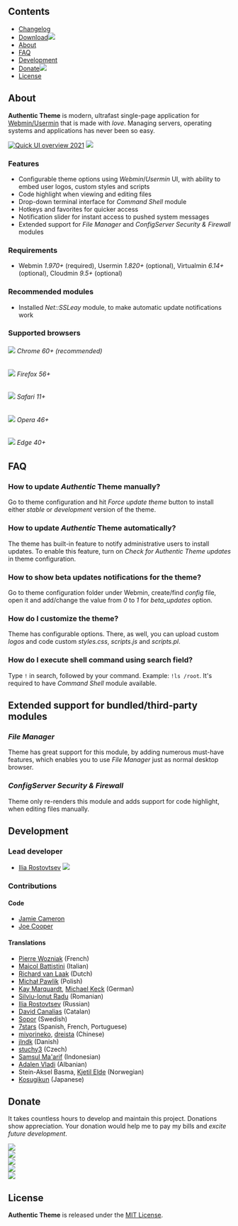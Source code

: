 ## Contents
* [Changelog](https://github.com/authentic-theme/authentic-theme/blob/master/CHANGELOG.md)
* [Download![](https://rostovtsev.io/pub/media/icons/download-23x14.png)](https://github.com/authentic-theme/authentic-theme/releases)
* [About](#about)
* [FAQ](#faq)
* [Development](#development)
* [Donate![](https://rostovtsev.io/pub/media/icons/heart-23x15.png)](https://github.com/authentic-theme/authentic-theme#donate)
* [License](#license)

## About
**Authentic Theme** is modern, ultrafast single-page application for [Webmin/](https://github.com/webmin/webmin)[Usermin](https://github.com/webmin/usermin) that is made with _love_. Managing servers, operating systems and applications has never been so easy.

[![Quick UI overview 2021](https://rostovtsev.io/pub/media/screenshots/screenshot-main-page-1970.png)](https://www.youtube.com/watch?v=daYG6O4AsEw&feature=emb_logo)
![](https://rostovtsev.io/pub/media/screenshots/screenshot-pallets-1710.png)

### Features
* Configurable theme options using _Webmin_/_Usermin_ UI, with ability to embed user logos, custom styles and scripts
* Code highlight when viewing and editing files
* Drop-down terminal interface for _Command Shell_ module
* Hotkeys and favorites for quicker access
* Notification slider for instant access to pushed system messages
* Extended support for _File Manager_ and _ConfigServer Security & Firewall_ modules

### Requirements
* Webmin _1.970+_ (required), Usermin _1.820+_ (optional), Virtualmin _6.14+_ (optional), Cloudmin _9.5+_ (optional)

### Recommended modules
* Installed _Net::SSLeay_ module, to make automatic update notifications work

### Supported browsers

###### ![](https://rostovtsev.io/pub/media/icons/chrome-16.png) Chrome 60+ (recommended)

###### ![](https://rostovtsev.io/pub/media/icons/firefox-16.png) Firefox 56+

###### ![](https://rostovtsev.io/pub/media/icons/safari-16.png) Safari 11+

###### ![](https://rostovtsev.io/pub/media/icons/opera-16.png) Opera 46+

###### ![](https://rostovtsev.io/pub/media/icons/edge-16.png) Edge 40+


## FAQ

### How to update _Authentic_ Theme manually?
Go to theme configuration and hit _Force update theme_ button to install either _stable_ or _development_ version of the theme.

### How to update _Authentic_ Theme automatically?
The theme has built-in feature to notify administrative users to install updates. To enable this feature, turn on _Check for Authentic Theme updates_ in theme configuration.

### How to show beta updates notifications for the theme?
Go to theme configuration folder under Webmin, create/find _config_ file, open it and add/change the value from _0_ to _1_ for _beta_updates_ option.

### How do I customize the theme?
Theme has configurable options. There, as well, you can upload custom _logos_ and code custom _styles.css_, _scripts.js_ and _scripts.pl_.

### How do I execute shell command using search field?
Type `!` in search, followed by your command. Example: `!ls /root`. It's required to have _Command Shell_ module available.


## Extended support for bundled/third-party modules

### _File Manager_
Theme has great support for this module, by adding numerous must-have features, which enables you to use _File Manager_ just as normal desktop browser.

### _ConfigServer Security & Firewall_
Theme only re-renders this module and adds support for code highlight, when editing files manually.

## Development
### Lead developer
* [Ilia Rostovtsev](https://rostovtsev.io)  [![](https://rostovtsev.io/pub/media/icons/stackoverflow-18x17.jpg)](http://stackoverflow.com/users/1455661/ilia-rostovtsev)

### Contributions

#### Code
* [Jamie Cameron](https://github.com/jcameron)
* [Joe Cooper](https://github.com/swelljoe)

#### Translations
* [Pierre Wozniak](https://github.com/pwozniak89) (French)
* [Maicol Battistini](https://github.com/maicol07) (Italian)
* [Richard van Laak](https://github.com/Rvanlaak) (Dutch)
* [Michał Pawlik](https://github.com/majk-p) (Polish)
* [Kay Marquardt](https://github.com/gnadelwartz), [Michael Keck](https://github.com/mkkeck) (German)
* [Silviu-Ionut Radu](https://github.com/sealview) (Romanian)
* [Ilia Rostovtsev](https://github.com/rostovtsev) (Russian)
* [David Canalias](https://github.com/diathesaron) (Catalan)
* [Sopor](https://github.com/Sopor-) (Swedish)
* [7stars](https://github.com/7starsone) (Spanish, French, Portuguese)
* [miyorineko](https://github.com/miyorineko), [dreista](https://github.com/Dreista) (Chinese)
* [jlndk](https://github.com/jlndk) (Danish)
* [stuchy3](https://github.com/stuchy3) (Czech)
* [Samsul Ma'arif](https://github.com/samsulmaarif) (Indonesian)
* [Adalen Vladi](https://github.com/adalenv) (Albanian)
* Stein-Aksel Basma, [Kjetil Elde](https://github.com/w00p) (Norwegian)
* [Kosugikun](https://github.com/kosugikun) (Japanese)

## Donate
 It takes countless hours to develop and maintain this project. Donations show appreciation. Your donation would help me to pay my bills and _excite future development_.

[![](https://rostovtsev.io/pub/media/icons/bitcoin-175-207-2.png)](http://rostovtsev.io/pub/api/donation/bitcoin.html)
<br>
[![](https://rostovtsev.io/pub/media/icons/litecoin-175-42-1.png)](http://rostovtsev.io/pub/api/donation/litecoin.html)
<br>
[![](https://rostovtsev.io/pub/media/icons/ethereum-175-42-5.png)](http://rostovtsev.io/pub/api/donation/ethereum.html)
<br>
<a href="https://www.paypal.com/cgi-bin/webscr?cmd=_donations&lc=us&business=programming%40rostovtsev%2eru&currency_code=USD&bn=PP%2dDonationsBF%3abtn_donateCC_LG%2egif%3aNonHostedGuest">![](http://rostovtsev.io/pub/media/icons/paypal-175x45.png)</a>
<br>
[![](https://rostovtsev.io/pub/media/icons/yandex-175x38.png)](http://rostovtsev.io/pub/api/donation/yandex.html)

## License

**Authentic Theme** is released under the [MIT License](https://github.com/authentic-theme/authentic-theme/blob/master/LICENSE).
